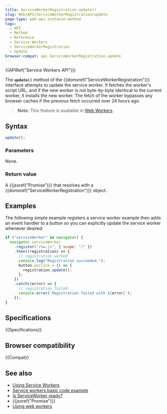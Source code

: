 ```yaml
---
title: ServiceWorkerRegistration.update()
slug: Web/API/ServiceWorkerRegistration/update
page-type: web-api-instance-method
tags:
  - API
  - Method
  - Reference
  - Service Workers
  - ServiceWorkerRegistration
  - Update
browser-compat: api.ServiceWorkerRegistration.update
---
```


{{APIRef("Service Workers API")}}

The **`update()`** method of the
{{domxref("ServiceWorkerRegistration")}} interface attempts to update the service
worker. It fetches the worker's script URL, and if the new worker is not byte-by-byte
identical to the current worker, it installs the new worker. The fetch of the worker
bypasses any browser caches if the previous fetch occurred over 24 hours ago.

> **Note:** This feature is available in [Web Workers](/en-US/docs/Web/API/Web_Workers_API).

## Syntax

```js
update();
```

### Parameters

None.

### Return value

A {{jsxref("Promise")}} that resolves with a {{domxref("ServiceWorkerRegistration")}}
object.

## Examples

The following simple example registers a service worker example then adds an event
handler to a button so you can explicitly update the service worker whenever desired:

```js
if ("serviceWorker" in navigator) {
  navigator.serviceWorker
    .register("/sw.js", { scope: "/" })
    .then((registration) => {
      // registration worked
      console.log("Registration succeeded.");
      button.onclick = () => {
        registration.update();
      };
    })
    .catch((error) => {
      // registration failed
      console.error(`Registration failed with ${error}`);
    });
}
```

## Specifications

{{Specifications}}

## Browser compatibility

{{Compat}}

## See also

- [Using Service Workers](/en-US/docs/Web/API/Service_Worker_API/Using_Service_Workers)
- [Service workers basic code example](https://github.com/mdn/dom-examples/tree/master/service-worker/simple-service-worker)
- [Is ServiceWorker ready?](https://jakearchibald.github.io/isserviceworkerready/)
- {{jsxref("Promise")}}
- [Using web workers](/en-US/docs/Web/API/Web_Workers_API/Using_web_workers)
